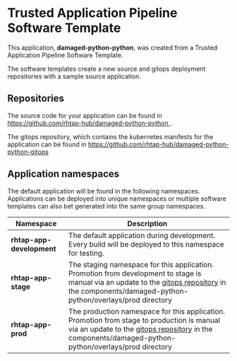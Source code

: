 # Trusted Application Pipeline Software Template

This application, **damaged-python-python**, was created from a Trusted Application Pipeline Software Template.

The software templates create a new source and gitops deployment repositories with a sample source application. 

## Repositories

The source code for your application can be found in [https://github.com/rhtap-hub/damaged-python-python ](https://github.com/rhtap-hub/damaged-python-python ).
 
The gitops repository, which contains the kubernetes manifests for the application can be found in 
[https://github.com/rhtap-hub/damaged-python-python-gitops ](https://github.com/rhtap-hub/damaged-python-python-gitops ) 

## Application namespaces 

The default application will be found in the following namespaces. Applications can be deployed into unique namespaces or multiple software templates can also bet generated into the same group namespaces.  

|  Namespace   |  Description   |  
| -------- | -------- |   
| **rhtap-app-development** | The default application during development. Every build will be deployed to this namespace for testing. | 
| **rhtap-app-stage** | The staging namespace for this application. Promotion from development to stage is manual via an update to the [gitops repository](https://github.com/rhtap-hub/damaged-python-python-gitops ) in the components/damaged-python-python/overlays/prod directory |  
| **rhtap-app-prod** | The production namespace for this application. Promotion from stage to production is manual via an update to the [gitops repository](https://github.com/rhtap-hub/damaged-python-python-gitops ) in the components/damaged-python-python/overlays/prod directory | 